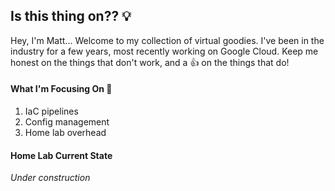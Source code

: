 ## Is this thing on?? :bulb:

Hey, I'm Matt... Welcome to my collection of virtual goodies. I've been in the industry for a few years, most recently working on Google Cloud. Keep me honest on the things that don't work, and a :+1: on the things that do!

#### What I'm Focusing On :construction_worker:

1. IaC pipelines
2. Config management
3. Home lab overhead

#### Home Lab Current State

*Under construction*

<!--
**williamsmt/williamsmt** is a ✨ _special_ ✨ repository because its `README.md` (this file) appears on your GitHub profile.

Here are some ideas to get you started:

- 🔭 I’m currently working on ...
- 🌱 I’m currently learning ...
- 👯 I’m looking to collaborate on ...
- 🤔 I’m looking for help with ...
- 💬 Ask me about ...
- 📫 How to reach me: ...
- 😄 Pronouns: ...
- ⚡ Fun fact: ...
-->
